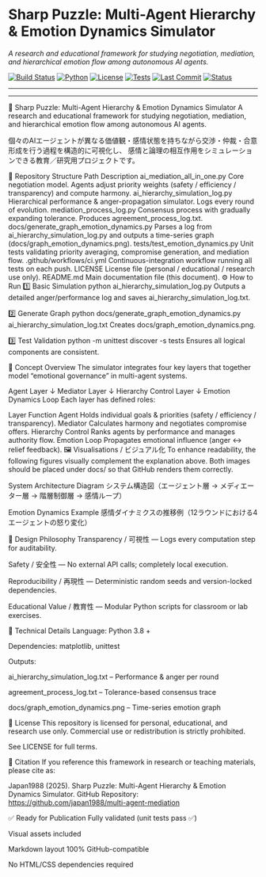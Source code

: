 # Sharp Puzzle: Multi-Agent Hierarchy & Emotion Dynamics Simulator

_A research and educational framework for studying negotiation, mediation, and hierarchical emotion flow among autonomous AI agents._

[![Build Status](https://github.com/japan1988/multi-agent-mediation/actions/workflows/ci.yml/badge.svg)](https://github.com/japan1988/multi-agent-mediation/actions/workflows/ci.yml)
[![Python](https://img.shields.io/badge/python-3.8%2B-blue.svg)](https://www.python.org/)
[![License](https://img.shields.io/badge/license-Educational%20%2F%20Research-lightgrey.svg)](LICENSE)
[![Tests](https://img.shields.io/badge/tests-passing-success.svg)](https://github.com/japan1988/multi-agent-mediation/actions)
[![Last Commit](https://img.shields.io/github/last-commit/japan1988/multi-agent-mediation.svg)](https://github.com/japan1988/multi-agent-mediation/commits/main)
[![Status](https://img.shields.io/badge/status-active-brightgreen.svg)](https://github.com/japan1988/multi-agent-mediation)

---

---
🔷 Sharp Puzzle: Multi-Agent Hierarchy & Emotion Dynamics Simulator
A research and educational framework for studying negotiation, mediation, and hierarchical emotion flow among autonomous AI agents.

個々のAIエージェントが異なる価値観・感情状態を持ちながら交渉・仲裁・合意形成を行う過程を構造的に可視化し、
感情と論理の相互作用をシミュレーションできる教育／研究用プロジェクトです。

📁 Repository Structure
Path	Description
ai_mediation_all_in_one.py	Core negotiation model. Agents adjust priority weights (safety / efficiency / transparency) and compute harmony.
ai_hierarchy_simulation_log.py	Hierarchical performance & anger-propagation simulator. Logs every round of evolution.
mediation_process_log.py	Consensus process with gradually expanding tolerance. Produces agreement_process_log.txt.
docs/generate_graph_emotion_dynamics.py	Parses a log from ai_hierarchy_simulation_log.py and outputs a time-series graph (docs/graph_emotion_dynamics.png).
tests/test_emotion_dynamics.py	Unit tests validating priority averaging, compromise generation, and mediation flow.
.github/workflows/ci.yml	Continuous-integration workflow running all tests on each push.
LICENSE	License file (personal / educational / research use only).
README.md	Main documentation file (this document).
⚙️ How to Run
1️⃣ Basic Simulation
python ai_hierarchy_simulation_log.py
Outputs a detailed anger/performance log and saves ai_hierarchy_simulation_log.txt.

2️⃣ Generate Graph
python docs/generate_graph_emotion_dynamics.py ai_hierarchy_simulation_log.txt
Creates docs/graph_emotion_dynamics.png.

3️⃣ Test Validation
python -m unittest discover -s tests
Ensures all logical components are consistent.

🧩 Concept Overview
The simulator integrates four key layers that together model “emotional governance” in multi-agent systems.

Agent Layer
   ↓
Mediator Layer
   ↓
Hierarchy Control Layer
   ↓
Emotion Dynamics Loop
Each layer has defined roles:

Layer	Function
Agent	Holds individual goals & priorities (safety / efficiency / transparency).
Mediator	Calculates harmony and negotiates compromise offers.
Hierarchy Control	Ranks agents by performance and manages authority flow.
Emotion Loop	Propagates emotional influence (anger ↔ relief feedback).
🖼️ Visualisations / ビジュアル化
To enhance readability, the following figures visually complement the explanation above.
Both images should be placed under docs/ so that GitHub renders them correctly.

System Architecture Diagram
システム構造図（エージェント層 → メディエーター層 → 階層制御層 → 感情ループ）

Emotion Dynamics Example
感情ダイナミクスの推移例（12ラウンドにおける4エージェントの怒り変化）

🧠 Design Philosophy
Transparency / 可視性 — Logs every computation step for auditability.

Safety / 安全性 — No external API calls; completely local execution.

Reproducibility / 再現性 — Deterministic random seeds and version-locked dependencies.

Educational Value / 教育性 — Modular Python scripts for classroom or lab exercises.

🧪 Technical Details
Language: Python 3.8 +

Dependencies: matplotlib, unittest

Outputs:

ai_hierarchy_simulation_log.txt – Performance & anger per round

agreement_process_log.txt – Tolerance-based consensus trace

docs/graph_emotion_dynamics.png – Time-series emotion graph

📜 License
This repository is licensed for personal, educational, and research use only.
Commercial use or redistribution is strictly prohibited.

See LICENSE for full terms.

🧾 Citation
If you reference this framework in research or teaching materials, please cite as:

Japan1988 (2025). Sharp Puzzle: Multi-Agent Hierarchy & Emotion Dynamics Simulator.
GitHub Repository: https://github.com/japan1988/multi-agent-mediation

✅ Ready for Publication
Fully validated (unit tests pass ✅)

Visual assets included

Markdown layout 100% GitHub-compatible

No HTML/CSS dependencies required




